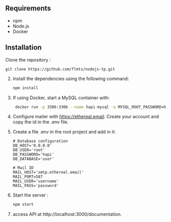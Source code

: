 ## Requirements

- npm
- Node.js
- Docker 

## Installation

Clone the repository :


    git clone https://github.com/flmts/nodejs-tp.git


2. Install the dependencies using the following command:

    ```bash
    npm install
    ```
3. If using Docker, start a MySQL container with:

   ```bash 
    docker run -p 3306:3306 --name hapi-mysql -e MYSQL_ROOT_PASSWORD=hapi -e MYSQL_DATABASE=user -d mysql:5
   ```

4. Configure mailer with https://ethereal.email.
   Create your account and copy the id in the .env file.

5. Create a file .env in the root project and add in it:

   ```env
   # Database configuration
   DB_HOST='0.0.0.0'
   DB_USER='root' 
   DB_PASSWORD='hapi'
   DB_DATABASE='user'
   
   # Mail ID
   MAIL_HOST='smtp.ethereal.email' 
   MAIL_PORT=587 
   MAIL_USER='username' 
   MAIL_PASS='password'
   ```

6. Start the server :

    ```bash
    npm start
    ```

7. access API at http://localhost:3000/documentation.
